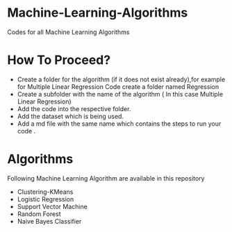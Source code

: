 # Machine-Learning-Algorithms
Codes for all Machine Learning Algorithms

# How To Proceed?
- Create a folder for the algorithm (if it does not exist already),for example for Multiple Linear Regression Code create a folder named Regression
- Create a subfolder with the name of the algorithm ( In this case Multiple Linear Regression)
- Add the code into the respective folder.
- Add the dataset which is being used.
- Add a md file with the same name which contains the steps to run your code .


# Algorithms
Following Machine Learning Algorithm are available in this repository
- Clustering-KMeans
- Logistic Regression
- Support Vector Machine
- Random Forest
- Naive Bayes Classifier
